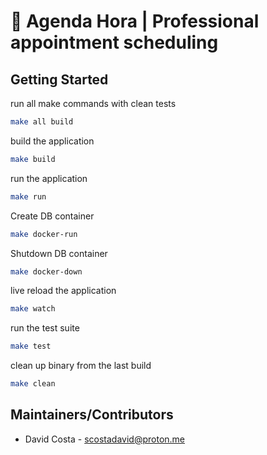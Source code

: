 # 📘 Agenda Hora | Professional appointment scheduling

## Getting Started

run all make commands with clean tests
```bash
make all build
```

build the application
```bash
make build
```

run the application
```bash
make run
```

Create DB container
```bash
make docker-run
```

Shutdown DB container
```bash
make docker-down
```

live reload the application
```bash
make watch
```

run the test suite
```bash
make test
```

clean up binary from the last build
```bash
make clean
```


## Maintainers/Contributors

* David Costa - [scostadavid@proton.me](mailto:scostadavid@proton.me)

